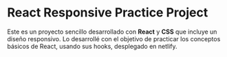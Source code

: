 # React Responsive Practice Project

Este es un proyecto sencillo desarrollado con **React** y **CSS** que incluye un diseño responsivo. 
Lo desarrollé con el objetivo de practicar los conceptos básicos de React, usando sus hooks, desplegado en netlify.

